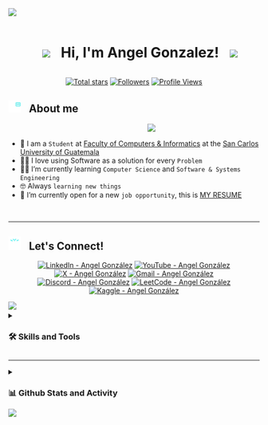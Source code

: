 <!--horizontal divider(gradiant)-->
<img src="https://user-images.githubusercontent.com/73097560/115834477-dbab4500-a447-11eb-908a-139a6edaec5c.gif">

<!-- Title and presentation -->
<div id="user-content-toc">
  <ul align="center">
    <summary><h1 style="display: inline-block"> <picture><img src = "https://github.com/7oSkaaa/7oSkaaa/blob/main/Images/about_me.gif?raw=true" width = 35px></picture> &#8287; Hi, I'm Angel Gonzalez! &#8287; <picture><img src = "https://github.com/7oSkaaa/7oSkaaa/blob/main/Images/about_me.gif?raw=true" width = 35px></picture> </h1></summary>
  </ul>
</div>

<!-- Github badges section -->
<p align="center">
  <a href="https://github.com/AngelSGonza2107?tab=repositories&sort=stargazers">
    <img alt="Total stars" title="Total stars on GitHub" src="https://custom-icon-badges.demolab.com/github/stars/AngelSGonza2107?color=55960c&style=for-the-badge&labelColor=488207&logo=star"/></a>
  <a href="https://github.com/AngelSGonza2107?tab=followers">
    <img alt="Followers" title="Follow me on Github" src="https://custom-icon-badges.demolab.com/github/followers/AngelSGonza2107?color=236ad3&labelColor=1155ba&style=for-the-badge&logo=person-add&label=Follow&logoColor=white"/></a>
  <a href="https://github.com/AngelSGonza2107">
    <img alt="Profile Views" title="GitHub profile views" src="https://komarev.com/ghpvc/?username=AngelSGonza2107&style=for-the-badge&color=blueviolet&label=Profile%20Views"/></a>
</p>

<!--- About Me -->
## <img src="assets/gifs/programmer.gif" width="25"> &#8287; <b> About me </b>
<picture> <img align="right" src="https://github.com/7oSkaaa/7oSkaaa/blob/main/Images/Right_Side.gif?raw=true" width = 225px></picture>
<br>
- :school: I am a `Student` at [Faculty of Computers & Informatics](https://portal.ingenieria.usac.edu.gt/) at the [San Carlos University of Guatemala](https://www.usac.edu.gt/)
- :technologist: I love using Software as a solution for every `Problem`
- :student: I’m currently learning `Computer Science` and `Software & Systems Engineering`
- :nerd_face: Always `learning new things`
- :thinking: I’m currently open for a new `job opportunity`, this is [MY RESUME](https://angelsgonza2107.github.io/CurriculumVitaeAG/)
<br>

-----

<!--- Social links -->
## <img src="assets/gifs/relationship.gif" width="25"> &#8287; <b> Let's Connect!</b>

<p align="center">
  <a href="https://www.linkedin.com/in/angel-gonza21074/" target="_blank">
    <img title="LinkedIn - Angel González" alt="LinkedIn - Angel González" src="https://custom-icon-badges.demolab.com/badge/Angel%20González-0A66C2?style=for-the-badge&logo=linkein&logoColor=white&link=www.linkedin.com%2Fin%2F%20angel-gonza21074"/></a>
  <a href="www.youtube.com/@GoonVe21" target="_blank">
    <img title="YouTube - Angel González" alt="YouTube - Angel González" src="https://img.shields.io/badge/Angel%20Gonz%C3%A1lez%20-%20%23FF0000?style=for-the-badge&logo=YouTube&link=https%3A%2F%2Fwww.youtube.com%2F%40GoonVe21"/></a>
  <a href="https://x.com/GonVe_21" target="_blank">
    <img title="X - Angel González" alt="X - Angel González" src="https://img.shields.io/badge/GonVe__21-%23000?style=for-the-badge&logo=x&logoColor=white&logoSize=auto&link=https%3A%2F%2Fx.com%2FGonVe_21"/></a>
  <a href="mailto:angelprogonza2107@gmail.com" target="_blank">
    <img title="Gmail - Angel González" alt="Gmail - Angel González" src="https://img.shields.io/badge/angelprogonza2107-%23EA4335?style=for-the-badge&logo=gmail&logoColor=white&link=www.linkedin.com%2Fin%2F%20angel-gonza21074"/></a>
  <a href="https://discord.com/" target="_blank">
    <img title="Discord - Angel González" alt="Discord - Angel González" src="https://img.shields.io/badge/angelgonzaav-%235865F2?style=for-the-badge&logo=discord&logoColor=white&link=www.linkedin.com%2Fin%2F%20angel-gonza21074"/></a>
  <a href="https://leetcode.com/u/AngelGoVel/" target="_blank">
    <img title="LeetCode - Angel González" alt="LeetCode - Angel González" src="https://img.shields.io/badge/AngelGoVel-%23FFA116?style=for-the-badge&logo=leetcode&logoColor=white&link=www.linkedin.com%2Fin%2F%20angel-gonza21074"/></a>
  <a href="https://www.kaggle.com/angelgonza21" target="_blank">
    <img title="Kaggle - Angel González" alt="Kaggle - Angel González" src="https://img.shields.io/badge/angelgonza21-%2320BEFF?style=for-the-badge&logo=kaggle&logoColor=white&logoSize=auto&link=www.linkedin.com%2Fin%2F%20angel-gonza21074"/></a>
</p>

<!--horizontal divider(gradiant)-->
<img src="https://user-images.githubusercontent.com/73097560/115834477-dbab4500-a447-11eb-908a-139a6edaec5c.gif">

<!--- Skills -->
<details>
  <summary><h3>🛠️ Skills and Tools </h3></summary>

  <h3>👨‍💻 Programming and Markup Languages</h3>

  <p>
    <a href="https://github.com/search?q=user%3AAngelSGonza2107+language%3Aassembly"><img alt="ARM Assembly" src="https://custom-icon-badges.demolab.com/badge/ARM Assembly-525252.svg?logo=asm-hex&logoColor=white"></a>
    <a href="https://github.com/search?q=user%3AAngelSGonza2107+language%3Abash"><img alt="Bash" src="https://img.shields.io/badge/Bash-121011.svg?logo=gnu-bash&logoColor=white"></a>
    <a href="https://github.com/search?q=user%3AAngelSGonza2107+language%3Ac"><img alt="C" src="https://custom-icon-badges.demolab.com/badge/C-03599C.svg?logo=c-in-hexagon&logoColor=white"></a>
    <a href="https://github.com/search?q=user%3AAngelSGonza2107+language%3Acpp"><img alt="C++" src="https://custom-icon-badges.demolab.com/badge/C++-9C033A.svg?logo=cpp2&logoColor=white"></a>
    <a href="https://github.com/search?q=user%3AAngelSGonza2107+language%3Acsharp"><img alt="C#" src="https://custom-icon-badges.demolab.com/badge/C%23-68217A.svg?logo=cs2&logoColor=white"></a>
    <a href="https://github.com/search?q=user%3AAngelSGonza2107+language%3Acss"><img alt="CSS" src="https://img.shields.io/badge/CSS-1572B6.svg?logo=css3&logoColor=white"></a>
    <a href="https://github.com/search?q=user%3AAngelSGonza2107+language%3Ahtml"><img alt="HTML" src="https://img.shields.io/badge/HTML-E34F26.svg?logo=html5&logoColor=white"></a>
    <a href="https://github.com/search?q=user%3AAngelSGonza2107+language%3Ajava"><img alt="Java" src="https://custom-icon-badges.demolab.com/badge/Java-007396.svg?logo=java&logoColor=white"></a>
    <a href="https://github.com/search?q=user%3AAngelSGonza2107+language%3Ajavascript"><img alt="JavaScript" src="https://img.shields.io/badge/JavaScript-F7DF1E.svg?logo=javascript&logoColor=black"></a>
    <a href="https://github.com/search?q=user%3AAngelSGonza2107+language%3Atex"><img alt="LaTeX" src="https://img.shields.io/badge/LaTeX-008080.svg?logo=LaTeX&logoColor=white"></a>
    <a href="https://github.com/search?q=user%3AAngelSGonza2107+language%3Amarkdown"><img alt="Markdown" src="https://img.shields.io/badge/Markdown-000000.svg?logo=markdown&logoColor=white"></a>
    <a href="https://github.com/search?q=user%3AAngelSGonza2107+language%3Ajavascript"><img alt="Node.js" src="https://img.shields.io/badge/Node.js-43853D.svg?logo=node.js&logoColor=white"></a>
    <a href="https://github.com/search?q=user%3AAngelSGonza2107+language%3Aphp"><img alt="PHP" src="https://img.shields.io/badge/PHP-777BB4.svg?logo=php&logoColor=white"></a>
    <a href="https://github.com/search?q=user%3AAngelSGonza2107+language%3Apython"><img alt="Python" src="https://img.shields.io/badge/Python-14354C.svg?logo=python&logoColor=white"></a
    <a href="https://github.com/search?q=user%3AAngelSGonza2107+language%3Asql"><img alt="SQL" src="https://custom-icon-badges.demolab.com/badge/SQL-025E8C.svg?logo=database&logoColor=white"></a>
    <a href="https://github.com/search?q=user%3AAngelSGonza2107+language%3Asvg"><img alt="SVG+XML" src="https://img.shields.io/badge/SVG%2BXML-e0982c.svg?logo=svg&logoColor=white"></a>
    <a href="https://github.com/search?q=user%3AAngelSGonza2107+language%3AtypeScript"><img alt="TypeScript" src="https://img.shields.io/badge/TypeScript-007ACC.svg?logo=typescript&logoColor=white"></a>
  </p>
    
  <h3>🌐 Web Development, Frameworks and Libraries</h3>
  
  <p>
    <a href="#"><img alt="Arduino" src="https://img.shields.io/badge/-Arduino-00979D?logo=Arduino&logoColor=white"></a>
    <a href="#"><img alt="Bootstrap" src="https://img.shields.io/badge/Bootstrap-7952B3.svg?logo=bootstrap&logoColor=white"></a>
    <a href="#"><img alt="Express.js" src="https://img.shields.io/badge/Express.js-404d59.svg?logo=express&logoColor=white"></a>
    <a href="#"><img alt="Flask" src="https://img.shields.io/badge/Flask-000000.svg?logo=flask&logoColor=white"></a>
    <a href="#"><img alt="GitHub Actions" src="https://img.shields.io/badge/GitHub%20Actions-2671E5.svg?logo=github%20actions&logoColor=white"></a>
    <a href="#"><img alt="NumPy" src="https://img.shields.io/badge/Numpy-013243.svg?logo=numpy&logoColor=white"></a>
    <a href="#"><img alt="Pandas" src="https://img.shields.io/badge/Pandas-150458.svg?logo=pandas&logoColor=white"></a>
    <a href="#"><img alt="Pytest" src="https://img.shields.io/badge/Pytest-0A9EDC.svg?logo=pytest&logoColor=white"></a>
    <a href="#"><img alt="React" src="https://img.shields.io/badge/React-20232a.svg?logo=react&logoColor=%2361DAFB"></a>
    <a href="#"><img alt="SymPy" src="https://img.shields.io/badge/Sympy-3B5526.svg?logo=sympy&logoColor=white"></a>
    <a href="#"><img alt="Wordpress" src="https://img.shields.io/badge/Wordpress-21759B?logo=wordpress&logoColor=white"></a>
    <a href="#"><img alt="WIX" src="https://img.shields.io/badge/WIX-%23FFCD30?style=flat&logo=wix&logoColor=white"></a>
  </p>

  <h3>🗄️ Databases and Cloud Hosting</h3>
  <p>
    <a href="#"><img alt="GitHub Pages" src="https://img.shields.io/badge/GitHub%20Pages-327FC7.svg?logo=github&logoColor=white"></a>
    <a href="#"><img alt="MongoDB" src ="https://img.shields.io/badge/MongoDB-4ea94b.svg?logo=mongodb&logoColor=white"></a>
    <a href="#"><img alt="MySQL" src="https://img.shields.io/badge/MySQL-00f.svg?logo=mysql&logoColor=white"></a>
    <a href="#"><img alt="Notion" src="https://img.shields.io/badge/Notion-010101.svg?logo=notion&logoColor=white"></a>
    <a href="#"><img alt="Oracle" src ="https://img.shields.io/badge/Oracle-F00000.svg?logo=oracle&logoColor=white"></a>
    <a href="#"><img alt="Firebase" src ="https://img.shields.io/badge/Firebase-F00000.svg?logo=firebase&logoColor=white"></a>
    <a href="#"><img alt="AWS" src="https://img.shields.io/badge/AWS-%23232F3E?logo=amazon%20web%20services&logoColor=white"></a>
    <a href="#"><img alt="Repl.it" src="https://img.shields.io/badge/Repl.it-0D101E.svg?logo=Replit&logoColor=white"></a>
  </p>

  <h3>💻 Software and Tools</h3>

  <p>
    <a href="#"><img alt="Adobe" src="https://custom-icon-badges.demolab.com/badge/Adobe-FF0000?logo=adobe&logoColor=white"></a>
    <a href="#"><img alt="Android" src="https://img.shields.io/badge/Android-3DDC84?logo=android&logoColor=white"></a>
    <a href="#"><img alt="Ubuntu Linux" src="https://img.shields.io/badge/Ubuntu%20Linux-E95420.svg?logo=ubuntu&logoColor=white"></a>
    <a href="#"><img alt="Brave" src="https://img.shields.io/badge/-Brave-FB542B?logo=brave&logoColor=white"></a>
    <a href="#"><img alt="Discord" src="https://img.shields.io/badge/-Discord-5865F2.svg?logo=discord&logoColor=white"></a>
    <a href="#"><img alt="Git" src="https://img.shields.io/badge/Git-F05033.svg?logo=git&logoColor=white"></a>
    <a href="#"><img alt="GitHub Desktop" src="https://img.shields.io/badge/GitHub%20Desktop-8034A9.svg?logo=github&logoColor=white"></a>
    <a href="#"><img alt="Google Sheets" src="https://img.shields.io/badge/Sheets-34A853.svg?logo=google%20sheets&logoColor=white"></a>
    <a href="#"><img alt="Inkscape" src="https://img.shields.io/badge/Inkscape-000000?logo=Inkscape&logoColor=white"></a>
    <a href="#"><img alt="Jupyter" src="https://img.shields.io/badge/Jupyter-F37626.svg?logo=Jupyter&logoColor=white"></a>
    <a href="#"><img alt="OBS Studio" src="https://img.shields.io/badge/-OBS-302E31?logo=obs-studio&logoColor=white"></a>
    <a href="#"><img alt="Postman" src="https://img.shields.io/badge/Postman-FF6C37?logo=postman&logoColor=white"></a>
    <a href="#"><img alt="Stack Overflow" src="https://img.shields.io/badge/-Stack%20Overflow-FE7A16?logo=stack-overflow&logoColor=white"></a>
    <a href="#"><img alt="Visual Studio Code" src="https://img.shields.io/badge/Visual%20Studio%20Code-%23087ECE?style=flat&label=VS&labelColor=%2346BFF1"></a>
  </p>

</details>

-----

<!--- Github Stats -->
<details>
<summary><h3>📊 Github Stats and Activity</h3></summary>

  <h3>🔥 Streak Stats</h3>

  <!-- GitHub Readme Streak Stats - https://github.com/DenverCoder1/github-readme-streak-stats -->
  <p align="center">
    <a href="https://github.com/DenverCoder1/github-readme-streak-stats">
      <!-- Use https://streak-stats.demolab.com or self-host with your own Vercel app - visit https://git.io/streak-stats for instructions -->
      <img title="🔥 AngelSGonza2107's streak" alt="AngelSGonza2107's streak" src="https://github-readme-streak-stats-eight.vercel.app/?user=AngelSGonza2107&theme=monokai-metallian&hide_border=true&short_numbers=true"/>
    </a>
  </p>

  <h3>💻 GitHub Profile Stats</h3>

  <!-- https://github.com/anuraghazra/github-readme-stats -->
  <p align="center">
  <a href="https://github.com/anuraghazra/github-readme-stats"><img title="🔥 AngelSGonza2107's Github Stats" alt="AngelSGonza2107's Github Stats" src="https://denvercoder1-github-readme-stats.vercel.app/api/?username=AngelSGonza2107&show_icons=true&include_all_commits=true&count_private=true&theme=react&hide_border=true&bg_color=1F222E&title_color=F85D7F&icon_color=F8D866" height="185px"/></a>
  <a href="https://github.com/anuraghazra/github-readme-stats"><img title="🔥 AngelSGonza2107's Top Languages" alt="AngelSGonza2107's Top Languages" src="https://denvercoder1-github-readme-stats.vercel.app/api/top-langs/?username=AngelSGonza2107&langs_count=8&layout=compact&theme=react&hide_border=true&bg_color=1F222E&title_color=F85D7F&icon_color=F8D866&hide=Jupyter%20Notebook,Roff" height="185px"/></a>
  </p>
  <br/>

  <b>Note:</b> Top languages is only a metric of the languages my public code consists of and doesn't reflect experience or skill level.
  
  <!-- https://github.com/ashutosh00710/github-readme-activity-graph -->

  <a href="https://github.com/ashutosh00710/github-readme-activity-graph"><img title="🔥 AngelSGonza2107's Activity Graph" alt="AngelSGonza2107's Activity Graph" src="https://github-readme-activity-graph.vercel.app/graph/?username=AngelSGonza2107&bg_color=1F222E&color=F8D866&line=F85D7F&point=FFFFFF&hide_border=true" /></a>

</details>

<!--horizontal divider(gradiant)-->
<img src="https://user-images.githubusercontent.com/73097560/115834477-dbab4500-a447-11eb-908a-139a6edaec5c.gif">
